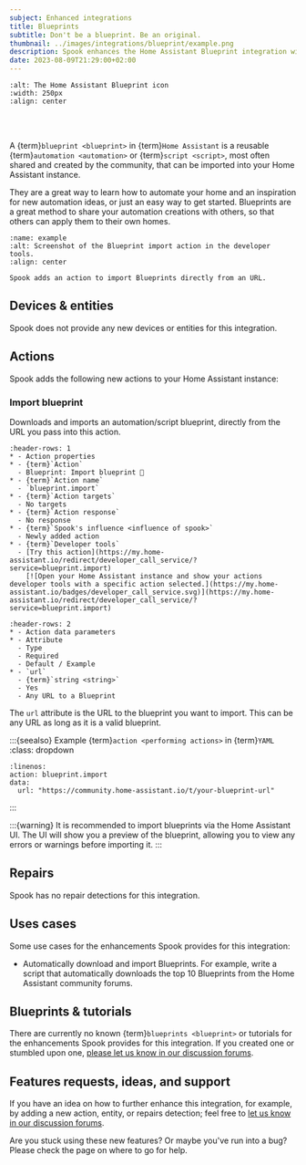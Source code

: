 ```yaml
---
subject: Enhanced integrations
title: Blueprints
subtitle: Don't be a blueprint. Be an original.
thumbnail: ../images/integrations/blueprint/example.png
description: Spook enhances the Home Assistant Blueprint integration with new features to use in automations or scripts.
date: 2023-08-09T21:29:00+02:00
---
```


```{image} https://brands.home-assistant.io/blueprint/logo.png
:alt: The Home Assistant Blueprint icon
:width: 250px
:align: center
```

<br><br>

A {term}`blueprint <blueprint>` in {term}`Home Assistant` is a reusable {term}`automation <automation>` or {term}`script <script>`, most often shared and created by the community, that can be imported into your Home Assistant instance.

They are a great way to learn how to automate your home and an inspiration for new automation ideas, or just an easy way to get started. Blueprints are a great method to share your automation creations with others, so that others can apply them to their own homes.

```{figure} ../images/integrations/blueprint/example.png
:name: example
:alt: Screenshot of the Blueprint import action in the developer tools.
:align: center

Spook adds an action to import Blueprints directly from an URL.
```

## Devices & entities

Spook does not provide any new devices or entities for this integration.

## Actions

Spook adds the following new actions to your Home Assistant instance:

### Import blueprint

Downloads and imports an automation/script blueprint, directly from the URL you pass into this action.

```{list-table}
:header-rows: 1
* - Action properties
* - {term}`Action`
  - Blueprint: Import blueprint 👻
* - {term}`Action name`
  - `blueprint.import`
* - {term}`Action targets`
  - No targets
* - {term}`Action response`
  - No response
* - {term}`Spook's influence <influence of spook>`
  - Newly added action
* - {term}`Developer tools`
  - [Try this action](https://my.home-assistant.io/redirect/developer_call_service/?service=blueprint.import)
    [![Open your Home Assistant instance and show your actions developer tools with a specific action selected.](https://my.home-assistant.io/badges/developer_call_service.svg)](https://my.home-assistant.io/redirect/developer_call_service/?service=blueprint.import)
```

```{list-table}
:header-rows: 2
* - Action data parameters
* - Attribute
  - Type
  - Required
  - Default / Example
* - `url`
  - {term}`string <string>`
  - Yes
  - Any URL to a Blueprint
```

The `url` attribute is the URL to the blueprint you want to import. This can be any URL as long as it is a valid blueprint.

:::{seealso} Example {term}`action <performing actions>` in {term}`YAML`
:class: dropdown

```{code-block} yaml
:linenos:
action: blueprint.import
data:
  url: "https://community.home-assistant.io/t/your-blueprint-url"
```

:::

:::{warning}
It is recommended to import blueprints via the Home Assistant UI. The UI will show you a preview of the blueprint, allowing you to view any errors or warnings before importing it.
:::

## Repairs

Spook has no repair detections for this integration.

## Uses cases

Some use cases for the enhancements Spook provides for this integration:

- Automatically download and import Blueprints. For example, write a script that automatically downloads the top 10 Blueprints from the Home Assistant community forums.

## Blueprints & tutorials

There are currently no known {term}`blueprints <blueprint>` or tutorials for the enhancements Spook provides for this integration. If you created one or stumbled upon one, [please let us know in our discussion forums](https://github.com/frenck/spook/discussions).

## Features requests, ideas, and support

If you have an idea on how to further enhance this integration, for example, by adding a new action, entity, or repairs detection; feel free to [let us know in our discussion forums](https://github.com/frenck/spook/discussions).

Are you stuck using these new features? Or maybe you've run into a bug? Please check the [](../support) page on where to go for help.
